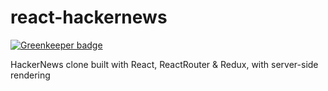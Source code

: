 # react-hackernews

[![Greenkeeper badge](https://badges.greenkeeper.io/JounQin/react-hackernews.svg)](https://greenkeeper.io/)

HackerNews clone built with React, ReactRouter &amp; Redux, with server-side rendering
